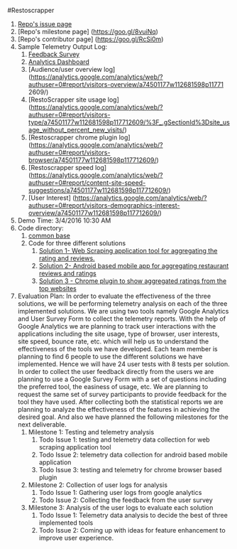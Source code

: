 #Restoscrapper
1. [Repo's issue page ](https://goo.gl/MnPL3L)
2. [Repo's milestone page] (https://goo.gl/8vuiNq)
3. [Repo's contributor page] (https://goo.gl/RcSi0m)
4. Sample Telemetry Output Log: 
   1. [Feedback Survey](https://docs.google.com/forms/u/0/d/1JJj4uUI6TubhzHoF6ydFe7us__1kgEDo7gDa03Y4riE/edit?ntd=1&ths=true&usp=forms_home)
   2. [Analytics Dashboard](https://analytics.google.com/analytics/web/?authuser=0#dashboard/default/a74501177w112681598p117712609/)
   3. [Audience/user overview log](https://analytics.google.com/analytics/web/?authuser=0#report/visitors-overview/a74501177w112681598p11771 2609/)
   4. [RestoScrapper site usage log] (https://analytics.google.com/analytics/web/?authuser=0#report/visitors-type/a74501177w112681598p117712609/%3F_.gSectionId%3Dsite_usage_without_percent_new_visits/)
   5. [Restoscrapper chrome plugin log] (https://analytics.google.com/analytics/web/?authuser=0#report/visitors-browser/a74501177w112681598p117712609/)
   6. [Restoscrapper speed log] (https://analytics.google.com/analytics/web/?authuser=0#report/content-site-speed-suggestions/a74501177w112681598p117712609/)
   7. [User Interest] (https://analytics.google.com/analytics/web/?authuser=0#report/visitors-demographics-interest-overview/a74501177w112681598p117712609/)
5. Demo Time: 3/4/2016 10:30 AM
6. Code directory: 
   1. [common base](https://github.com/moharnab123saikia/CSC510-group-f)
   2. Code for three different solutions
      1. [Solution 1- Web Scraping application tool for aggregating the rating and reviews. ](https://github.com/moharnab123saikia/CSC510-group-f/tree/master/webscrapper)
      2. [Solution 2- Android based mobile app for aggregating restaurant reviews and ratings](https://github.com/moharnab123saikia/CSC510-group-f/tree/master/resto_scrapper_app/RestoScrapper)
      3. [Solution 3 - Chrome plugin to show aggregated ratings from the top websites](https://github.com/moharnab123saikia/CSC510-group-f/tree/master/resto-extension)
7. Evaluation Plan:
In order to evaluate the effectiveness of the three solutions, we will be performing telemetry analysis on each of the    three implemented solutions. We are using two tools namely Google Analytics and User Survey Form to collect the telemetry reports. With the help of Google Analytics we are planning to track user interactions with the applications including the site usage, type of browser, user interests, site speed, bounce rate, etc. which will help us to understand the effectiveness of the tools we have developed. Each team member is planning to find 6 people to use the different solutions we have implemented. Hence we will have 24 user tests with 8 tests per solution. In order to collect the user feedback directly from the users we are planning to use a Google Survey Form with a set of questions including the preferred tool, the easiness of usage, etc. We are planning to request the same set of survey participants to provide feedback for the tool they have used. After collecting both the statistical reports we are planning to analyze the effectiveness of the features in achieving the desired goal. And also we have planned the following milestones for the next deliverable.
   1. Milestone 1: Testing and telemetry analysis
         1. Todo Issue 1: testing and telemetry data collection for web scraping application tool
         2. Todo Issue 2: telemetry data collection for android based mobile application
         3. Todo Issue 3: testing and telemetry for chrome browser based plugin
   2. Milestone 2:  Collection of user logs for analysis
         1. Todo Issue 1: Gathering user logs from google analytics
         2. Todo Issue 2: Collecting the feedback from the user survey
   3. Milestone 3: Analysis of the user logs to evaluate each solution
         1. Todo Issue 1: Telemetry data analysis to decide the best of three implemented tools
         2. Todo Issue 2: Coming up with ideas for feature enhancement to improve user experience.
